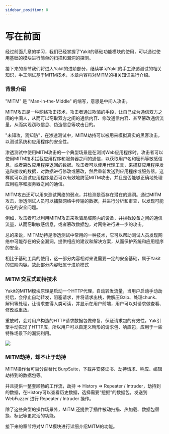 ```yaml
---
sidebar_position: 8
---
```


# 写在前面

经过前面几章的学习，我们已经掌握了Yakit的基础功能模块的使用，可以通过使用基础的模块进行简单的扫描和漏洞的探测。

接下来的章节我们将进入Yakit的进阶部分，继续学习Yakit的手工渗透测试的相关知识，手工测试基于MITM技术，本章内容将对MITM的相关知识进行介绍。





### 背景介绍

"MITM" 是 "Man-in-the-Middle" 的缩写，意思是中间人攻击。

MITM攻击是一种网络攻击技术，攻击者通过欺骗的手段，让自己成为通信双方之间的中间人，从而可以窃取双方之间的通信内容、修改通信内容、甚至篡改通信流量，从而实现窃取信息、伪造信息等攻击目的。

"未知攻，焉知防"，在渗透测试中，MITM劫持可以被用来模拟真实的黑客攻击，以测试系统和应用程序的安全性。

渗透测试中使用MITM攻击的一个典型场景是在测试Web应用程序时。攻击者可以使用MITM技术拦截应用程序和服务器之间的通信，以获取用户名和密码等敏感信息，或者篡改应用程序返回的数据。攻击者可以使用代理工具，来捕获应用程序发送和接收的数据，对数据进行修改或篡改，然后重新发送到应用程序或服务器。这样就可以测试应用程序是否可以有效地防范MITM攻击，并且是否能够正确地处理应用程序和服务器之间的通信。

MITM攻击还可以用来测试网络的弱点，并检测是否存在潜在的漏洞。通过MITM攻击，渗透测试人员可以捕获网络中传输的数据，并进行分析和审查，以发现可能存在的安全问题。

例如，攻击者可以利用MITM攻击来欺骗局域网内的设备，并拦截设备之间的通信流量，从而窃取敏感信息，或者篡改数据包，对网络进行进一步的攻击。

总的来说，MITM劫持是渗透测试中常用的一种技术，它可以帮助测试人员发现网络中可能存在的安全漏洞，提供相应的建议和解决方案，从而保护系统和应用程序的安全。

相比于基础工具的使用，这一部分内容相对来说需要一定的安全基础，属于Yakit的进阶内容。故此部分内容归属于进阶模式

### MITM 交互式劫持技术

Yakit的MITM模块原理是启动一个HTTP代理，自动转发流量，当用户启动手动劫持后，会停止自动转发，阻塞请求，并将请求出栈，做解压Gzip、处理chunk、解码等处理，让请求变得人类可读，并显示在用户前端，用户可以对请求做查看、修改或重放。

重放时，会对用户构造的HTTP请求数据包做修复，保证请求包的有效性。Yak引擎手动实现了HTTP库，所以用户可以自定义畸形的请求包、响应包，应用于一些特殊场景下的漏洞利用。

![](/img/products/yakit/MITM-famwork.png)

### MITM劫持，却不止于劫持

MITM操作台可百分百替代 BurpSuite，下载并安装证书、劫持请求、响应、编辑劫持到的数据包等。

并且提供一整套顺畅的工作流，劫持 => History => Repeater / Intruder，劫持到的数据，在History可以查看历史数据，选择需要“挖掘”的数据包，发送到 WebFuzzer 进行 Repeater / Intruder 操作。 

除了这些典型的操作场景外，MITM 还提供了插件被动扫描、热加载、数据包替换、标记等更灵活的功能。

接下来的章节将对MITM模块进行详细介绍MITM的功能。


